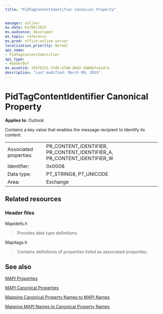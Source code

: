 ```yaml
---
title: "PidTagContentIdentifier Canonical Property"
 
 
manager: soliver
ms.date: 03/09/2015
ms.audience: Developer
ms.topic: reference
ms.prod: office-online-server
localization_priority: Normal
api_name:
- PidTagContentIdentifier
api_type:
- HeaderDef
ms.assetid: 33bf8251-37d5-47d0-88d2-5088bfaa147a
description: "Last modified: March 09, 2015"
---
```


# PidTagContentIdentifier Canonical Property

  
  
**Applies to**: Outlook 
  
Contains a key value that enables the message recipient to identify its content.
  
|||
|:-----|:-----|
|Associated properties:  <br/> |PR_CONTENT_IDENTIFIER, PR_CONTENT_IDENTIFIER_A, PR_CONTENT_IDENTIFIER_W  <br/> |
|Identifier:  <br/> |0x0008  <br/> |
|Data type:  <br/> |PT_STRING8, PT_UNICODE  <br/> |
|Area:  <br/> |Exchange  <br/> |
   
## Related resources

### Header files

Mapidefs.h
  
> Provides data type definitions.
    
Mapitags.h
  
> Contains definitions of properties listed as associated properties.
    
## See also



[MAPI Properties](mapi-properties.md)
  
[MAPI Canonical Properties](mapi-canonical-properties.md)
  
[Mapping Canonical Property Names to MAPI Names](mapping-canonical-property-names-to-mapi-names.md)
  
[Mapping MAPI Names to Canonical Property Names](mapping-mapi-names-to-canonical-property-names.md)

